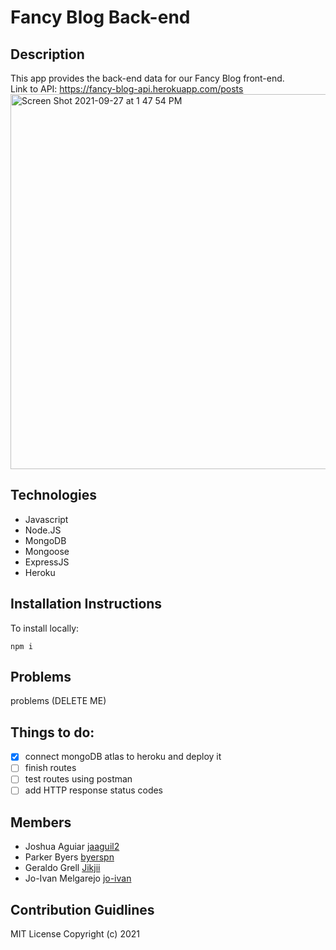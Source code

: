 # Fancy Blog Back-end

## Description
This app provides the back-end data for our Fancy Blog front-end. <br />
Link to API: https://fancy-blog-api.herokuapp.com/posts
<img width="600" alt="Screen Shot 2021-09-27 at 1 47 54 PM" src="https://user-images.githubusercontent.com/22283342/134959357-6768799f-dc28-4737-b539-07d0f8c87f0b.png">


## Technologies
- Javascript
- Node.JS
- MongoDB
- Mongoose
- ExpressJS
- Heroku
## Installation Instructions
To install locally:
```
npm i
```

## Problems
problems (DELETE ME)

## Things to do:
- [x] connect mongoDB atlas to heroku and deploy it
- [ ] finish routes
- [ ] test routes using postman
- [ ] add HTTP response status codes

## Members

- Joshua Aguiar [jaaguil2](https://github.com/jaaguil2)
- Parker Byers  [byerspn](https://github.com/byerspn)
- Geraldo Grell [Jikjii](https://github.com/Jikjii)
- Jo-Ivan Melgarejo [jo-ivan](https://github.com/Jo-Ivan)

## Contribution Guidlines


MIT License Copyright (c) 2021


